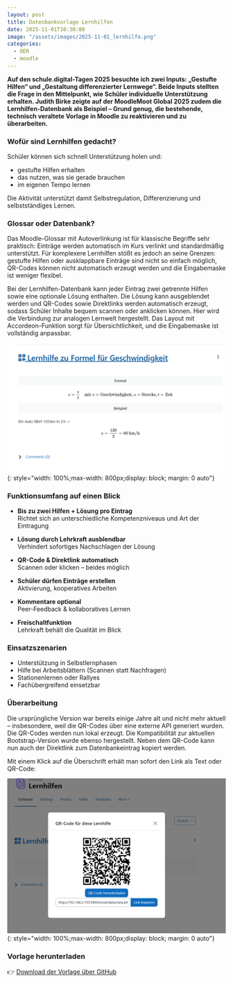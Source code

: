 ```yaml
---
layout: post
title: Datenbankvorlage Lernhilfen
date: 2025-11-01T10:30:00
image: "/assets/images/2025-11-01_lernhilfe.png"
categories:
  - OER
  - moodle
---
```


**Auf den schule.digital-Tagen 2025 besuchte ich zwei Inputs: „Gestufte Hilfen“ und „Gestaltung differenzierter Lernwege“. Beide Inputs stellten die Frage in den Mittelpunkt, wie Schüler individuelle Unterstützung erhalten. Judith Birke zeigte auf der MoodleMoot Global 2025 zudem die Lernhilfen-Datenbank als Beispiel – Grund genug, die bestehende, technisch veraltete Vorlage in Moodle zu reaktivieren und zu überarbeiten.**

### Wofür sind Lernhilfen gedacht?
Schüler können sich schnell Unterstützung holen und:
- gestufte Hilfen erhalten
- das nutzen, was sie gerade brauchen
- im eigenen Tempo lernen

Die Aktivität unterstützt damit Selbstregulation, Differenzierung und selbstständiges Lernen.

### Glossar oder Datenbank?
Das Moodle-Glossar mit Autoverlinkung ist für klassische Begriffe sehr praktisch: Einträge werden automatisch im Kurs verlinkt und standardmäßig unterstützt. Für komplexere Lernhilfen stößt es jedoch an seine Grenzen: gestufte Hilfen oder ausklappbare Einträge sind nicht so einfach möglich, QR-Codes können nicht automatisch erzeugt werden und die Eingabemaske ist weniger flexibel.

Bei der Lernhilfen-Datenbank kann jeder Eintrag zwei getrennte Hilfen sowie eine optionale Lösung enthalten. Die Lösung kann ausgeblendet werden und QR-Codes sowie Direktlinks werden automatisch erzeugt, sodass Schüler Inhalte bequem scannen oder anklicken können. Hier wird die Verbindung zur analogen Lernwelt hergestellt.  Das Layout mit Accordeon-Funktion sorgt für Übersichtlichkeit, und die Eingabemaske ist vollständig anpassbar.

[![Screenshot Beispiel](/assets/images/2025-11-01_lernhilfe.png)](/assets/images/2025-11-01_lernhilfe.png){: style="width: 100%;max-width: 800px;display: block; margin: 0 auto"}

### Funktionsumfang auf einen Blick

- **Bis zu zwei Hilfen + Lösung pro Eintrag**  
  Richtet sich an unterschiedliche Kompetenzniveaus und Art der Eintragung

- **Lösung durch Lehrkraft ausblendbar**  
  Verhindert sofortiges Nachschlagen der Lösung

- **QR-Code & Direktlink automatisch**  
  Scannen oder klicken – beides möglich

- **Schüler dürfen Einträge erstellen**  
  Aktivierung, kooperatives Arbeiten

- **Kommentare optional**  
  Peer-Feedback & kollaboratives Lernen

- **Freischaltfunktion**  
  Lehrkraft behält die Qualität im Blick


### Einsatzszenarien
- Unterstützung in Selbstlernphasen
- Hilfe bei Arbeitsblättern (Scannen statt Nachfragen)
- Stationenlernen oder Rallyes
- Fachübergreifend einsetzbar

### Überarbeitung
Die ursprüngliche Version war bereits einige Jahre alt und nicht mehr aktuell – insbesondere, weil die QR-Codes über eine externe API generiert wurden. Die QR-Codes werden nun lokal erzeugt. Die Kompatibilität zur aktuellen Bootstrap-Version wurde ebenso hergestellt. Neben dem QR-Code kann nun auch der Direktlink zum Datenbankeintrag kopiert werden.

Mit einem Klick auf die Überschrift erhält man sofort den Link als Text oder QR-Code:

[![Screenshot Beispiel](/assets/images/2025-11-01_lernhilfe2.png)](/assets/images/2025-11-01_lernhilfe2.png){: style="width: 100%;max-width: 800px;display: block; margin: 0 auto"}

### Vorlage herunterladen
👉 [Download der Vorlage über GitHub](https://github.com/fdagner/learningaids_moodle-database-preset/releases/)